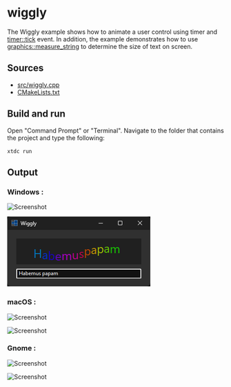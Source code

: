 # wiggly

The Wiggly example shows how to animate a user control using timer and [timer::tick](https://gammasoft71.github.io/xtd/reference_guides/latest/group__events.html#gafd416d4174c3a9a9103e4cbd53bd25bf) event. In addition, the example demonstrates how to use [graphics::measure_string](https://gammasoft71.github.io/xtd/reference_guides/latest/classxtd_1_1drawing_1_1graphics.html#a67cfac297284ea0aadb2b9722d68679e) to determine the size of text on screen.

## Sources

* [src/wiggly.cpp](src/wiggly.cpp)
* [CMakeLists.txt](CMakeLists.txt)

## Build and run

Open "Command Prompt" or "Terminal". Navigate to the folder that contains the project and type the following:

```shell
xtdc run
```

## Output

### Windows :

![Screenshot](../../../../docs/pictures/examples/wiggly_w.png)

![Screenshot](../../../../docs/pictures/examples/wiggly_wd.png)

### macOS :

![Screenshot](../../../../docs/pictures/examples/wiggly_m.png)

![Screenshot](../../../../docs/pictures/examples/wiggly_md.png)

### Gnome :

![Screenshot](../../../../docs/pictures/examples/wiggly_g.png)

![Screenshot](../../../../docs/pictures/examples/wiggly_gd.png)
